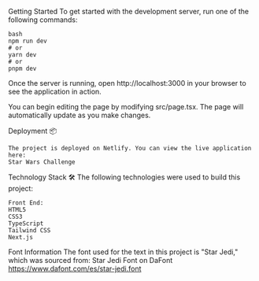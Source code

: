 Getting Started
To get started with the development server, run one of the following commands:

```
bash
npm run dev
# or
yarn dev
# or
pnpm dev
```

Once the server is running, open http://localhost:3000 in your browser to see the application in action.

You can begin editing the page by modifying src/page.tsx. The page will automatically update as you make changes.

Deployment 📦
```
The project is deployed on Netlify. You can view the live application here:
Star Wars Challenge
```

Technology Stack 🛠️
The following technologies were used to build this project:
```
Front End:
HTML5
CSS3
TypeScript
Tailwind CSS
Next.js
```

Font Information
The font used for the text in this project is "Star Jedi," which was sourced from:
Star Jedi Font on DaFont
https://www.dafont.com/es/star-jedi.font
